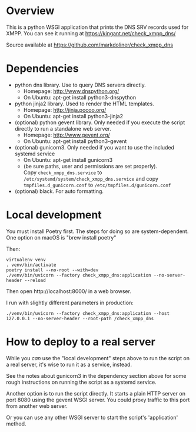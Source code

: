 Overview
========
This is a python WSGI application that prints the DNS SRV records used
for XMPP. You can see it running at https://kingant.net/check_xmpp_dns/

Source available at https://github.com/markdoliner/check_xmpp_dns


Dependencies
============
* python dns library. Use to query DNS servers directly.
  * Homepage: http://www.dnspython.org/
  * On Ubuntu: apt-get install python3-dnspython
* python jinja2 library. Used to render the HTML templates.
  * Homepage: http://jinja.pocoo.org/
  * On Ubuntu: apt-get install python3-jinja2
* (optional) python gevent library. Only needed if you execute the
  script directly to run a standalone web server.
  * Homepage: http://www.gevent.org/
  * On Ubuntu: apt-get install python3-gevent
* (optional) gunicorn3. Only needed if you want to use the included systemd service
  * On Ubuntu: apt-get install gunicorn3
  * (be sure paths, user and permissions are set properly). \
    Copy `check_xmpp_dns.service` to `/etc/systemd/system/check_xmpp_dns.service`
    and copy `tmpfiles.d_gunicorn.conf` to `/etc/tmpfiles.d/gunicorn.conf`
* (optional) black. For auto formatting.


Local development
=================
You must install Poetry first. The steps for doing so are
system-dependent. One option on macOS is "brew install poetry"

Then:
```
virtualenv venv
. venv/bin/activate
poetry install --no-root --with=dev
./venv/bin/uvicorn --factory check_xmpp_dns:application --no-server-header --reload
```
Then open http://localhost:8000/ in a web browser.

I run with slightly different parameters in production:
```
./venv/bin/uvicorn --factory check_xmpp_dns:application --host 127.0.0.1 --no-server-header --root-path /check_xmpp_dns
```


How to deploy to a real server
==============================
While you _can_ use the "local development" steps above to run the
script on a real server, it's wise to run it as a service, instead.

See the notes about gunicorn3 in the dependency section above for
some rough instructions on running the script as a systemd service.

Another option is to run the script directly. It starts a plain HTTP
server on port 8080 using the gevent WSGI server. You could proxy
traffic to this port from another web server.

Or you can use any other WSGI server to start the script's 'application'
method.
